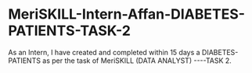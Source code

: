 # MeriSKILL-Intern-Affan-DIABETES-PATIENTS-TASK-2

As an Intern, I have created and completed within 15 days a DIABETES-PATIENTS as per the task of MeriSKILL (DATA ANALYST) ----TASK 2.
